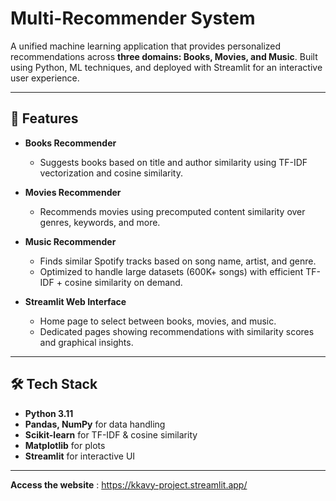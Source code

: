 # Multi-Recommender System

A unified machine learning application that provides personalized recommendations across **three domains: Books, Movies, and Music**. Built using Python, ML techniques, and deployed with Streamlit for an interactive user experience.

---

## 🚀 Features

- **Books Recommender**
  - Suggests books based on title and author similarity using TF-IDF vectorization and cosine similarity.

- **Movies Recommender**
  - Recommends movies using precomputed content similarity over genres, keywords, and more.

- **Music Recommender**
  - Finds similar Spotify tracks based on song name, artist, and genre.
  - Optimized to handle large datasets (600K+ songs) with efficient TF-IDF + cosine similarity on demand.

- **Streamlit Web Interface**
  - Home page to select between books, movies, and music.
  - Dedicated pages showing recommendations with similarity scores and graphical insights.

---

## 🛠 Tech Stack

- **Python 3.11**
- **Pandas, NumPy** for data handling
- **Scikit-learn** for TF-IDF & cosine similarity
- **Matplotlib** for plots
- **Streamlit** for interactive UI

---

**Access the website** : https://kkavy-project.streamlit.app/

